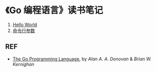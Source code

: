 # 《Go 编程语言》读书笔记

1. [Hello World](./notes/1.md)
2. [命令行参数](./notes/2.md)

## REF

- [The Go Programming Language](https://www.amazon.cn/dp/0134190440), by *Alan A. A. Donovan* & *Brian W. Kernighan*